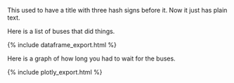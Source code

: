 This used to have a title with three hash signs before it. Now it just has plain text.

Here is a list of buses that did things.

{% include dataframe_export.html %}

Here is a graph of how long you had to wait for the buses.

{% include plotly_export.html %}

